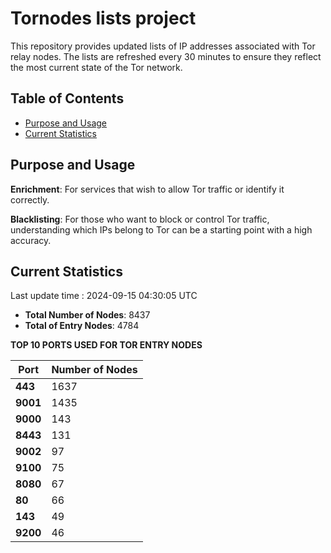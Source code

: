 # Tornodes lists project

This repository provides updated lists of IP addresses associated with Tor relay nodes. The lists are refreshed every 30 minutes to ensure they reflect the most current state of the Tor network.

## Table of Contents

- [Purpose and Usage](#purpose-and-usage)
- [Current Statistics](#current-statistics)


## Purpose and Usage

**Enrichment**: For services that wish to allow Tor traffic or identify it correctly.

**Blacklisting**: For those who want to block or control Tor traffic, understanding which IPs belong to Tor can be a starting point with a high accuracy.

## Current Statistics

Last update time : 2024-09-15 04:30:05 UTC

- **Total Number of Nodes**: 8437
- **Total of Entry Nodes**: 4784

**TOP 10 PORTS USED FOR TOR ENTRY NODES**

| **Port** | **Number of Nodes** |
|------|-----------------|
| **443**   | 1637  |
| **9001**   | 1435  |
| **9000**   | 143  |
| **8443**   | 131  |
| **9002**   | 97  |
| **9100**   | 75  |
| **8080**   | 67  |
| **80**   | 66  |
| **143**   | 49  |
| **9200**   | 46  |

